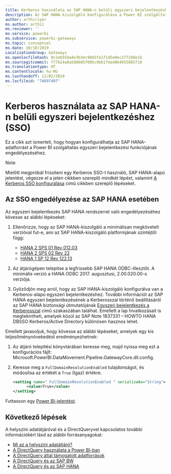 ```yaml
---
title: Kerberos használata az SAP HANA-n belüli egyszeri bejelentkezéshez (SSO)
description: Az SAP HANA-kiszolgáló konfigurálása a Power BI szolgáltatás egyszeri bejelentkezési funkciójának engedélyezéséhez
author: arthiriyer
ms.author: arthii
ms.reviewer: ''
ms.service: powerbi
ms.subservice: powerbi-gateways
ms.topic: conceptual
ms.date: 10/10/2019
LocalizationGroup: Gateways
ms.openlocfilehash: 9c2eb554a4e3b3ec90d3fe17145e0ec277298e1b
ms.sourcegitcommit: f77b24a8a588605f005c9bb1fdad864955885718
ms.translationtype: HT
ms.contentlocale: hu-HU
ms.lasthandoff: 12/02/2019
ms.locfileid: "74697497"
---
```

# <a name="use-kerberos-for-single-sign-on-sso-to-sap-hana"></a>Kerberos használata az SAP HANA-n belüli egyszeri bejelentkezéshez (SSO)

Ez a cikk azt ismerteti, hogy hogyan konfigurálhatja az SAP HANA-adatforrást a Power BI szolgáltatás egyszeri bejelentkezési funkciójának engedélyezéséhez.

> [!NOTE]
> Mielőtt megpróbál frissíteni egy Kerberos SSO-t használó, SAP HANA-alapú jelentést, végezze el a jelen cikkben szereplő mindkét lépést, valamint [A Kerberos SSO konfigurálása](service-gateway-sso-kerberos.md) című cikkben szereplő lépéseket.

## <a name="enable-sso-for-sap-hana"></a>Az SSO engedélyezése az SAP HANA esetében

Az egyszeri bejelentkezés SAP HANA rendszerrel való engedélyezéséhez kövesse az alábbi lépéseket:

1. Ellenőrizze, hogy az SAP HANA-kiszolgáló a minimálisan megkövetelt verzióval fut-e, ami az SAP HANA-kiszolgáló platformjának szintéjtől függ:
   - [HANA 2 SPS 01 Rev 012.03](https://launchpad.support.sap.com/#/notes/2557386)
   - [HANA 2 SPS 02 Rev 22](https://launchpad.support.sap.com/#/notes/2547324)
   - [HANA 1 SP 12 Rev 122.13](https://launchpad.support.sap.com/#/notes/2528439)

2. Az átjárógépen telepítse a legfrissebb SAP HANA ODBC-illesztőt. A minimális verzió a HANA ODBC 2017. augusztusi, 2.00.020.00-s verziója.

3. Győződjön meg arról, hogy az SAP HANA-kiszolgáló konfigurálva van a Kerberos-alapú egyszeri bejelentkezéshez. További információt az SAP HANA egyszeri bejelentkezésének a Kerberosszal történő beállításáról az SAP HANA biztonsági útmutatójának [Egyszeri bejelentkezés a Kerberosszal](https://help.sap.com/viewer/b3ee5778bc2e4a089d3299b82ec762a7/2.0.03/1885fad82df943c2a1974f5da0eed66d.html) című szakaszában találhat. Emellett a lap hivatkozásait is megtekintheti, amelyek közül az SAP Note 1837331 – HOWTO HANA DBSSO Kerberos/Active Directory különösen hasznos lehet.

Emellett javasoljuk, hogy kövesse az alábbi lépéseket, amelyek egy kis teljesítménynövekedést eredményezhetnek:

1. Az átjáró telepítési könyvtárában keresse meg, majd nyissa meg ezt a konfigurációs fájlt: Microsoft.PowerBI.DataMovement.Pipeline.GatewayCore.dll.config.

2. Keresse meg a `FullDomainResolutionEnabled` tulajdonságot, és módosítsa az értékét a `True` (Igaz) értékre.

    ```xml
    <setting name=" FullDomainResolutionEnabled " serializeAs="String">
          <value>True</value>
    </setting>
    ```

Futtasson egy [Power BI-jelentést](service-gateway-sso-kerberos.md#run-a-power-bi-report).

## <a name="next-steps"></a>Következő lépések

A helyszíni adatátjáróval és a DirectQueryvel kapcsolatos további információkért lásd az alábbi forrásanyagokat:

* [Mi az a helyszíni adatátjáró?](/data-integration/gateway/service-gateway-onprem)
* [A DirectQuery használata a Power BI-ban](desktop-directquery-about.md)
* [A DirectQuery által támogatott adatforrások](desktop-directquery-data-sources.md)
* [A DirectQuery és az SAP BW](desktop-directquery-sap-bw.md)
* [A DirectQuery és az SAP HANA](desktop-directquery-sap-hana.md)
